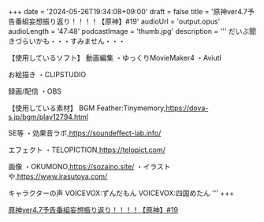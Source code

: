 +++
date = '2024-05-26T19:34:08+09:00'
draft = false
title = '原神ver4.7予告番組妄想振り返り！！！！【原神】#19'
audioUrl = 'output.opus'
audioLength = '47:48'
podcastImage = 'thumb.jpg'
description = '''
だいぶ聞きづらいかも・・・すみません・・・

【使用しているソフト】
動画編集
・ゆっくりMovieMaker4
・Aviutl

お絵描き
・CLIPSTUDIO

録画/配信
・OBS

【使用している素材】
BGM
Feather:Tinymemory,https://dova-s.jp/bgm/play12794.html

SE等
・効果音ラボ,https://soundeffect-lab.info/

エフェクト
・TELOPICTION,https://telopict.com/

画像
・OKUMONO,https://sozaino.site/
・イラストや,https://www.irasutoya.com/

キャラクターの声
VOICEVOX:ずんだもん
VOICEVOX:四国めたん
'''
+++

[原神ver4.7予告番組妄想振り返り！！！！【原神】#19](https://youtu.be/VfD1F3Ss53g)
